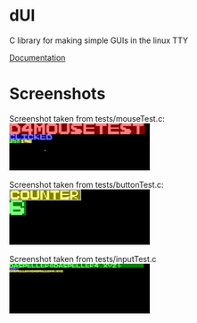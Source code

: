 # dUI
C library for making simple GUIs in the linux TTY

<a href="https://github.com/DASPELLER4/dUI/blob/media/dUI-documentation.pdf">Documentation</a>

# Screenshots

Screenshot taken from tests/mouseTest.c:<br>
<img src="https://github.com/DASPELLER4/dUI/blob/media/mouseTest.png?raw=true" width="50%">

Screenshot taken from tests/buttonTest.c:<br>
<img src="https://github.com/DASPELLER4/dUI/blob/media/buttonTest.png?raw=true" width="50%">

Screenshot taken from tests/inputTest.c<br>
<img src="https://github.com/DASPELLER4/dUI/blob/media/inputTest.png?raw=true" width="50%">
